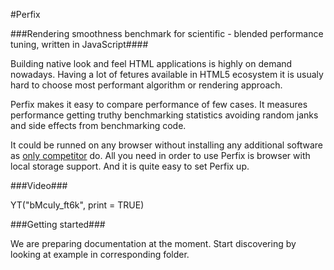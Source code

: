 #Perfix

###Rendering smoothness benchmark for scientific - blended performance tuning, written in JavaScript####

Building native look and feel HTML applications is highly on demand nowadays. Having a lot of fetures available in HTML5 ecosystem it is usualy hard to choose most performant algorithm or rendering approach.

Perfix makes it easy to compare performance of few cases. It measures performance  getting truthy benchmarking statistics avoiding random janks and side effects from benchmarking code.

It could be runned on any browser without installing any additional software as [only competitor](http://www.chromium.org/developers/design-documents/rendering-benchmarks) do. All you need in order to use Perfix is browser with local storage support. And it is quite easy to set Perfix up.

###Video###

YT("bMcuIy_ft6k", print = TRUE)

###Getting started###

We are preparing documentation at the moment. Start discovering by looking at example in corresponding folder.